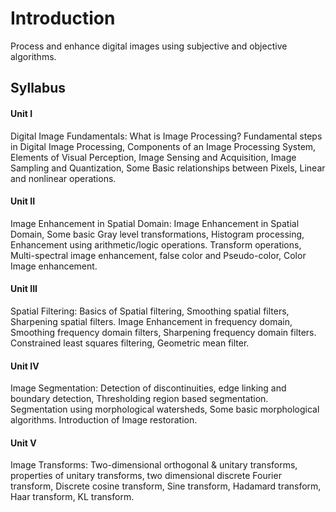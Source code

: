 # Introduction

Process and enhance digital images using subjective and objective algorithms.

## Syllabus

#### Unit I

Digital Image Fundamentals: What is Image Processing? Fundamental steps in Digital Image Processing, Components of an Image Processing System, Elements of Visual Perception, Image Sensing and Acquisition, Image Sampling and Quantization, Some Basic relationships between Pixels, Linear and nonlinear operations.

#### Unit II

Image Enhancement in Spatial Domain: Image Enhancement in Spatial Domain, Some basic Gray level transformations, Histogram processing, Enhancement using arithmetic/logic operations. Transform operations, Multi-spectral image enhancement, false color and Pseudo-color, Color Image enhancement.

#### Unit III

Spatial Filtering: Basics of Spatial filtering, Smoothing spatial filters, Sharpening spatial filters. Image Enhancement in frequency domain, Smoothing frequency domain filters, Sharpening frequency domain filters. Constrained least squares filtering, Geometric mean filter.

#### Unit IV

Image Segmentation: Detection of discontinuities, edge linking and boundary detection, Thresholding region based segmentation. Segmentation using morphological watersheds, Some basic morphological algorithms. Introduction of Image restoration.

#### Unit V

Image Transforms: Two-dimensional orthogonal & unitary transforms, properties of unitary transforms, two dimensional discrete Fourier transform, Discrete cosine transform, Sine transform, Hadamard transform, Haar transform, KL transform.
